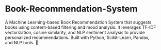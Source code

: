 # Book-Recommendation-System
A Machine Learning-based Book Recommendation System that suggests books using content-based filtering and mood analysis. It leverages TF-IDF vectorization, cosine similarity, and NLP sentiment analysis to provide personalized recommendations. Built with Python, Scikit-Learn, Pandas, and NLP tools. 🚀
